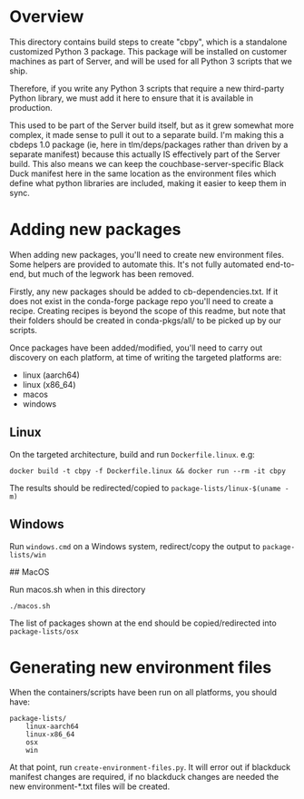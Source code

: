 # Overview

This directory contains build steps to create "cbpy", which is a
standalone customized Python 3 package. This package will be installed
on customer machines as part of Server, and will be used for all Python
3 scripts that we ship.

Therefore, if you write any Python 3 scripts that require a new third-party
Python library, we must add it here to ensure that it is available in
production.

This used to be part of the Server build itself, but as it grew somewhat
more complex, it made sense to pull it out to a separate build. I'm
making this a cbdeps 1.0 package (ie, here in tlm/deps/packages rather
than driven by a separate manifest) because this actually IS effectively
part of the Server build. This also means we can keep the
couchbase-server-specific Black Duck manifest here in the same location
as the environment files which define what python libraries are
included, making it easier to keep them in sync.

# Adding new packages

When adding new packages, you'll need to create new environment files. Some
helpers are provided to automate this. It's not fully automated end-to-end,
but much of the legwork has been removed.

Firstly, any new packages should be added to cb-dependencies.txt. If it does
not exist in the conda-forge package repo you'll need to create a recipe.
Creating recipes is beyond the scope of this readme, but note that their
folders should be created in conda-pkgs/all/ to be picked up by our scripts.

Once packages have been added/modified, you'll need to carry out discovery
on each platform, at time of writing the targeted platforms are:

- linux (aarch64)
- linux (x86_64)
- macos
- windows

## Linux

On the targeted architecture, build and run `Dockerfile.linux`. e.g:

`docker build -t cbpy -f Dockerfile.linux && docker run --rm -it cbpy`

The results should be redirected/copied to `package-lists/linux-$(uname -m)`

## Windows

Run `windows.cmd` on a Windows system, redirect/copy the output to
`package-lists/win`

## MacOS

Run macos.sh when in this directory

`./macos.sh`

The list of packages shown at the end should be copied/redirected into
`package-lists/osx`

# Generating new environment files

When the containers/scripts have been run on all platforms, you should have:

    package-lists/
        linux-aarch64
        linux-x86_64
        osx
        win

At that point, run `create-environment-files.py`. It will error out if
blackduck manifest changes are required, if no blackduck changes
are needed the new environment-*.txt files will be created.
